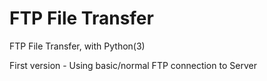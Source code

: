 # FTP File Transfer

FTP File Transfer, with Python(3)

First version - Using basic/normal FTP connection to Server

